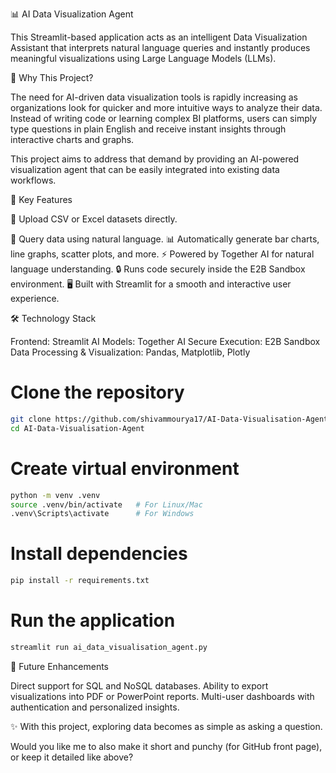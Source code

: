📊 AI Data Visualization Agent

This Streamlit-based application acts as an intelligent Data Visualization Assistant that interprets natural language queries and instantly produces meaningful visualizations using Large Language Models (LLMs).

🌟 Why This Project?

The need for AI-driven data visualization tools is rapidly increasing as organizations look for quicker and more intuitive ways to analyze their data. Instead of writing code or learning complex BI platforms, users can simply type questions in plain English and receive instant insights through interactive charts and graphs.

This project aims to address that demand by providing an AI-powered visualization agent that can be easily integrated into existing data workflows.

🚀 Key Features

📂 Upload CSV or Excel datasets directly.

💬 Query data using natural language.
📊 Automatically generate bar charts, line graphs, scatter plots, and more.
⚡ Powered by Together AI for natural language understanding.
🔒 Runs code securely inside the E2B Sandbox environment.
🖥️ Built with Streamlit for a smooth and interactive user experience.

🛠️ Technology Stack

Frontend: Streamlit
AI Models: Together AI
Secure Execution: E2B Sandbox
Data Processing & Visualization: Pandas, Matplotlib, Plotly


# Clone the repository
```sh
git clone https://github.com/shivammourya17/AI-Data-Visualisation-Agent.git
cd AI-Data-Visualisation-Agent
```

# Create virtual environment
```sh
python -m venv .venv
source .venv/bin/activate   # For Linux/Mac
.venv\Scripts\activate      # For Windows
```

# Install dependencies
```sh
pip install -r requirements.txt
```

# Run the application
```sh
streamlit run ai_data_visualisation_agent.py
```

📌 Future Enhancements

Direct support for SQL and NoSQL databases.
Ability to export visualizations into PDF or PowerPoint reports.
Multi-user dashboards with authentication and personalized insights.

✨ With this project, exploring data becomes as simple as asking a question.

Would you like me to also make it short and punchy (for GitHub front page), or keep it detailed like above?
